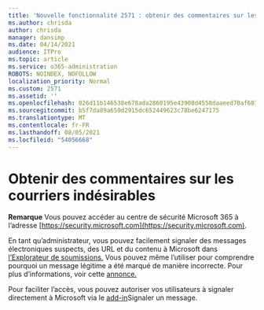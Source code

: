 ```yaml
---
title: 'Nouvelle fonctionnalité 2571 : obtenir des commentaires sur les avis de courrier indésirable'
ms.author: chrisda
author: chrisda
manager: dansimp
ms.date: 04/14/2021
audience: ITPro
ms.topic: article
ms.service: o365-administration
ROBOTS: NOINDEX, NOFOLLOW
localization_priority: Normal
ms.custom: 2571
ms.assetid: ''
ms.openlocfilehash: 026d11b146538e678ada2860195e43908d4558daaeed70af607e34ec427d0501
ms.sourcegitcommit: b5f7da89a650d2915dc652449623c78be6247175
ms.translationtype: MT
ms.contentlocale: fr-FR
ms.lasthandoff: 08/05/2021
ms.locfileid: "54056668"
---
```

# <a name="get-feedback-about-spam-judgments"></a>Obtenir des commentaires sur les courriers indésirables

**Remarque** Vous pouvez accéder au centre de sécurité Microsoft 365 à l’adresse [https://security.microsoft.com](https://security.microsoft.com).

En tant qu’administrateur, vous pouvez facilement signaler des messages électroniques suspects, des URL et du contenu à Microsoft dans [l’Explorateur de soumissions.](https://security.microsoft.com/reportsubmission) Vous pouvez même l’utiliser pour comprendre pourquoi un message légitime a été marqué de manière incorrecte. Pour plus d’informations, voir cette [annonce.](https://techcommunity.microsoft.com/t5/Security-Privacy-and-Compliance/Empower-security-teams-to-easily-report-suspicious-emails-amp/ba-p/752622)

Pour faciliter l’accès, vous pouvez autoriser vos utilisateurs à signaler directement à Microsoft via le [add-in](https://appsource.microsoft.com/product/office/WA104381180?src=office&tab=Overview)Signaler un message.
